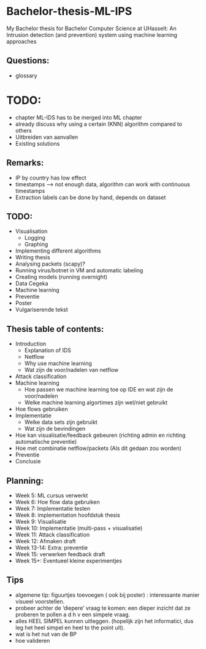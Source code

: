 # Bachelor-thesis-ML-IPS
My Bachelor thesis for Bachelor Computer Science at UHasselt: An Intrusion detection (and prevention) system using machine learning approaches

## Questions:
- glossary

# TODO:
- chapter ML-IDS has to be merged into ML chapter
- already discuss why using a certain (KNN) algorithm compared to others
- Uitbreiden van aanvallen
- Existing solutions

## Remarks:
- IP by country has low effect
- timestamps --> not enough data, algorithm can work with continuous timestamps
- Extraction labels can be done by hand, depends on dataset

## TODO:
- Visualisation
    * Logging
    * Graphing
- Implementing different algorithms
- Writing thesis
- Analysing packets (scapy)?
- Running virus/botnet in VM and automatic labeling
- Creating models (running overnight)
- Data Cegeka
- Machine learning
- Preventie
- Poster
- Vulgariserende tekst

## Thesis table of contents:
- Introduction
    * Explanation of IDS
    * Netflow
    * Why use machine learning
    * Wat zijn de voor/nadelen van netflow
- Attack classification
- Machine learning
    * Hoe passen we machine learning toe op IDE en wat zijn de voor/nadelen
    * Welke machine learning algortimes zijn wel/niet gebruikt
- Hoe flows gebruiken
- Implementatie
    * Welke data sets zijn gebruikt
    * Wat zijn de bevindingen
- Hoe kan visualisatie/feedback gebeuren (richting admin en richting automatische preventie)
- Hoe met combinatie netflow/packets (Als dit gedaan zou worden)
- Preventie
- Conclusie

## Planning:
- Week 5: ML cursus verwerkt
- Week 6: Hoe flow data gebruiken
- Week 7: Implementatie testen
- Week 8: implementation hoofdstuk thesis
- Week 9: Visualisatie
- Week 10: Implementatie (multi-pass + visualisatie)
- Week 11: Attack classification
- Week 12: Afmaken draft
- Week 13-14: Extra: preventie
- Week 15: verwerken feedback draft
- Week 15+: Eventueel kleine experimentjes

## Tips
- algemene tip: figuurtjes toevoegen ( ook bij poster) : interessante manier visueel voorstellen.
- probeer achter de ‘diepere’ vraag te komen: een dieper inzicht dat ze proberen te pollen a d h v een simpele vraag.
- alles HEEL SIMPEL kunnen uitleggen. (hopelijk zijn het informatici, dus leg het heel simpel en heel to the point uit).
- wat is het nut van de BP
- hoe valideren
